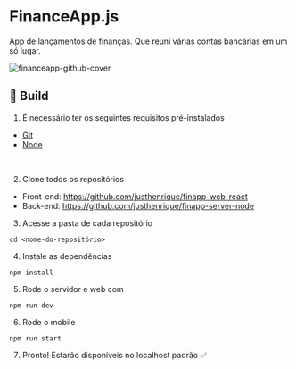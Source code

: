 # FinanceApp.js
App de lançamentos de finanças. Que reuni várias contas bancárias em um só lugar. 

![financeapp-github-cover](https://github.com/justhenrique/finapp-web-react/assets/54003876/10ca64d4-c7b7-483d-8114-529c9f601455)

## 🚀 Build

1. É necessário ter os seguintes requisitos pré-instalados
- [Git](https://git-scm.com/)
- [Node](https://nodejs.org/en/)

<br />

2. Clone todos os repositórios 

- Front-end: https://github.com/justhenrique/finapp-web-react
- Back-end: https://github.com/justhenrique/finapp-server-node

3. Acesse a pasta de cada repositório
```
cd <nome-do-repositório> 
```

4. Instale as dependências
```
npm install
```

5. Rode o servidor e web com
```
npm run dev
```

6. Rode o mobile
```
npm run start
```

7. Pronto! Estarão disponíveis no localhost padrão ✅

